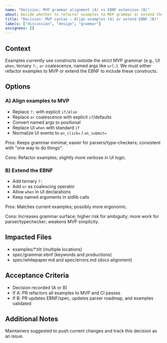 ```yaml
---
name: "Decision: MVP grammar alignment (A) vs EBNF extension (B)"
about: Decide whether to refactor examples to MVP grammar or extend the EBNF to match examples
title: "Decision: MVP syntax — Align examples (A) or extend EBNF (B)"
labels: ["discussion", "design", "grammar"]
assignees: []
---
```


## Context
Examples currently use constructs outside the strict MVP grammar (e.g., UI `when`, ternary `?:`, `or` coalescence, named args like `url:`). We must either refactor examples to MVP or extend the EBNF to include these constructs.

## Options
### A) Align examples to MVP
- Replace `?:` with explicit `if/else`
- Replace `or` coalescence with explicit `if`/defaults
- Convert named args to positional
- Replace UI `when` with standard `if`
- Normalize UI events to `on_click=` / `on_submit=`

Pros: Keeps grammar minimal; easier for parsers/type-checkers; consistent with "one way to do things".

Cons: Refactor examples; slightly more verbose in UI logic.

### B) Extend the EBNF
- Add ternary `?:`
- Add `or` as coalescing operator
- Allow `when` in UI declarations
- Keep named arguments in stdlib calls

Pros: Matches current examples; possibly more ergonomic.

Cons: Increases grammar surface; higher risk for ambiguity; more work for parser/typechecker; weakens MVP simplicity.

## Impacted Files
- examples/*.tilt (multiple locations)
- spec/grammar.ebnf (keywords and productions)
- spec/whitepaper.md and spec/errors.md (docs alignment)

## Acceptance Criteria
- Decision recorded (A or B)
- If A: PR refactors all examples to MVP and CI passes
- If B: PR updates EBNF/spec, updates parser roadmap, and examples validated

## Additional Notes
Maintainers suggested to push current changes and track this decision as an issue.
